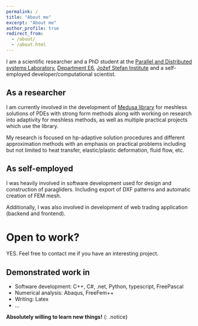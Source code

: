 ```yaml
---
permalink: /
title: "About me"
excerpt: "About me"
author_profile: true
redirect_from:
  - /about/
  - /about.html
---
```


I am a scientific researcher and a PhD student at the [Parallel and Distributed systems Laboratory](http://e6.ijs.si/ParallelAndDistributedSystems/), [Department E6](http://e6.ijs.si/), [Jožef Stefan Institute](http://ijs.si/) and a self-employed developer/computational scientist.

## As a researcher 

I am currently involved in the development of [Medusa library](http://e6.ijs.si/medusa) for meshless solutions of PDEs with strong form methods along with working on research into adaptivity for meshless methods, as well as multiple practical projects which use the library. 

My research is focused on hp-adaptive solution procedures and different approximation methods with an emphasis on practical problems including but not limited to heat transfer, elastic/plastic deformation, fluid flow, etc.

## As self-employed

I was heavily involved in software development used for design and construction of paragliders. Including export of DXF patterns and automatic creation of FEM mesh.

Additionally, I was also involved in development of web trading application (backend and frontend).

# Open to work?

YES. Feel free to contact me if you have an interesting project.

## Demonstrated work in

- Software development: C++, C#, .net, Python, typescript, FreePascal
- Numerical analysis: Abaqus, FreeFem++
- Writing: Latex
- ...

**Absolutely willing to learn new things!**
{: .notice}


<!---
vim: set spell spelllang=en:
-->
